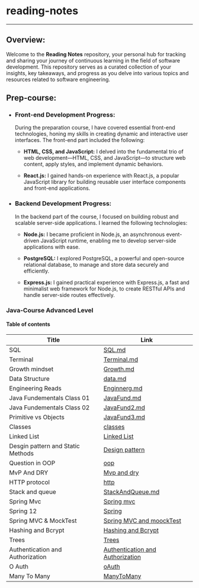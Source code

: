 # reading-notes
---
## Overview:

Welcome to the **Reading Notes** repository, your personal hub for tracking and sharing your journey of continuous learning in the field of software development. This repository serves as a curated collection of your insights, key takeaways, and progress as you delve into various topics and resources related to software engineering.

 ## Prep-course:

- ### Front-end Development Progress:

    During the preparation course, I have covered essential front-end technologies, honing my skills in creating dynamic and interactive user interfaces. The front-end part included the following:

    - **HTML, CSS, and JavaScript:** I delved into the fundamental trio of web development—HTML, CSS, and JavaScript—to structure web content, apply styles, and implement dynamic behaviors.

    - **React.js:** I gained hands-on experience with React.js, a popular JavaScript library for building reusable user interface components and front-end applications.

- ### Backend Development Progress:

    In the backend part of the course, I focused on building robust and scalable server-side applications. I learned the following technologies:

    - **Node.js:** I became proficient in Node.js, an asynchronous event-driven JavaScript runtime, enabling me to develop server-side applications with ease.

    - **PostgreSQL:** I explored PostgreSQL, a powerful and open-source relational database, to manage and store data securely and efficiently.

    - **Express.js:** I gained practical experience with Express.js, a fast and minimalist web framework for Node.js, to create RESTful APIs and handle server-side routes effectively.

### Java-Course Advanced Level

#### Table of contents

| Title              | Link                                   |
|--------------------|----------------------------------------|
| SQL             | [SQL.md](./SQL.md)|
| Terminal             | [Terminal.md](./Terminal.md)|
| Growth mindset             | [Growth.md](./Growth.md)|
| Data Structure             | [data.md](./dataStructure.md)|
| Engineering Reads            | [Enginnerg.md](./EngineeringgReads.md)|
| Java Fundementals Class 01             | [JavaFund.md](./ReadClass01.md)|
| Java Fundementals Class 02             | [JavaFund2.md](./ReadClass02.md)|
| Primitive vs Objects             | [JavaFund3.md](./ReadClass03.md)|
| Classes             | [classes](./ReadClass04.md)|
| Linked List             | [Linked List](./LinkedList.md)|
| Desgin pattern and Static Methods            | [Design pattern](./ReadClass06.md)|
| Question in OOP            | [oop](./ReadClass07.md)|
| MvP And DRY            | [Mvp and dry](./ReadClass08.md)|
| HTTP protocol            | [http](./ReadClass09.md)|
| Stack and queue            | [StackAndQueue.md](./ReadClass10.md)|
| Spring Mvc            | [Spring mvc](./spring.md)|
| Spring 12           | [Spring](./ReadClass12.md)|
| Spring MVC & MockTest          | [Spring MVC and moockTest](./ReadClass13.md)|
| Hashing and Bcrypt          | [Hashing and Bcrypt](./ReadClass14.md)|
| Trees          | [Trees](./ReadClass15.md)|
|       Authentication and Authorization    | [Authentication and Authorization](./ReadClass16.md)|
|       O Auth    | [oAuth](./ReadClass17.md)|
|       Many To Many    | [ManyToMany](./ReadClass18.md)|


